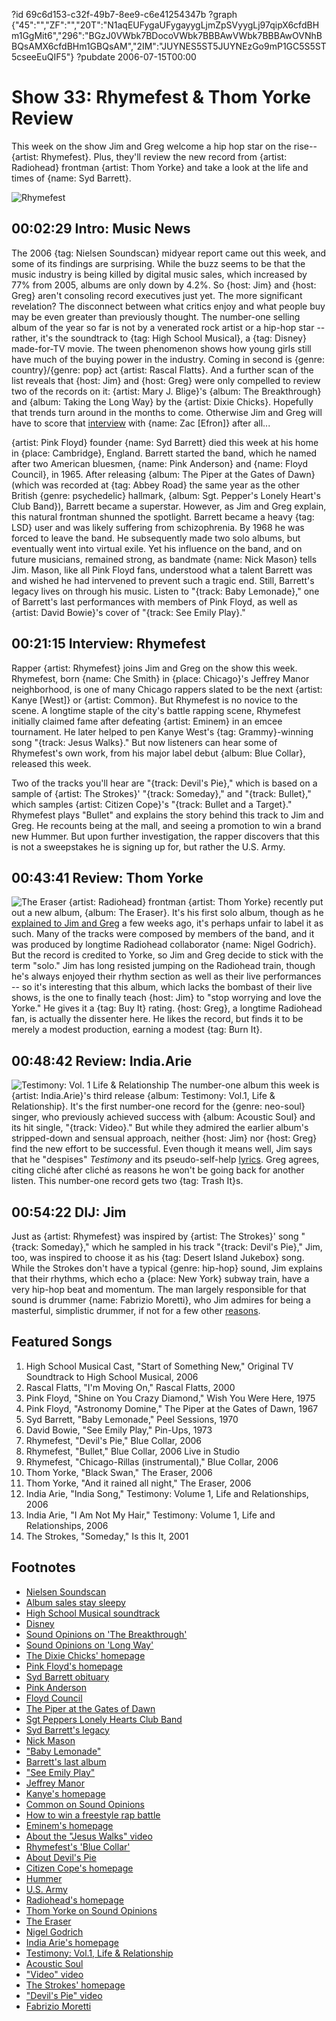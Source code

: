 ?id 69c6d153-c32f-49b7-8ee9-c6e41254347b
?graph {"45":"","ZF":"","20T":"N1aqEUFygaUFygayygLjmZpSVyygLj97qipX6cfdBHm1GgMit6","296":"BGzJ0VWbk7BDocoVWbk7BBBAwVWbk7BBBAwOVNhBBQsAMX6cfdBHm1GBQsAM","2IM":"JUYNES5ST5JUYNEzGo9mP1GC5S5ST5cseeEuQIF5"}
?pubdate 2006-07-15T00:00

# Show 33: Rhymefest & Thom Yorke Review
This week on the show Jim and Greg welcome a hip hop star on the rise--{artist: Rhymefest}. Plus, they'll review the new record from {artist: Radiohead} frontman {artist: Thom Yorke} and take a look at the life and times of {name: Syd Barrett}.

![Rhymefest](https://static.soundopinions.org/images/2006/rhymefest.jpg)

## 00:02:29 Intro: Music News
The 2006 {tag: Nielsen Soundscan} midyear report came out this week, and some of its findings are surprising. While the buzz seems to be that the music industry is being killed by digital music sales, which increased by 77% from 2005, albums are only down by 4.2%. So {host: Jim} and {host: Greg} aren't consoling record executives just yet. The more significant revelation? The disconnect between what critics enjoy and what people buy may be even greater than previously thought. The number-one selling album of the year so far is not by a venerated rock artist or a hip-hop star -- rather, it's the soundtrack to {tag: High School Musical}, a {tag: Disney} made-for-TV movie. The tween phenomenon shows how young girls still have much of the buying power in the industry. Coming in second is {genre: country}/{genre: pop} act {artist: Rascal Flatts}. And a further scan of the list reveals that {host: Jim} and {host: Greg} were only compelled to review two of the records on it: {artist: Mary J. Blige}'s {album: The Breakthrough} and {album: Taking the Long Way} by the {artist: Dixie Chicks}. Hopefully that trends turn around in the months to come. Otherwise Jim and Greg will have to score that [interview](https://www.youtube.com/watch?v=hfh-lJuRbzw) with {name: Zac [Efron]} after all... 

{artist: Pink Floyd} founder {name: Syd Barrett} died this week at his home in {place: Cambridge}, England. Barrett started the band, which he named after two American bluesmen, {name: Pink Anderson} and {name: Floyd Council}, in 1965. After releasing {album: The Piper at the Gates of Dawn} (which was recorded at {tag: Abbey Road} the same year as the other British {genre: psychedelic} hallmark, {album: Sgt. Pepper's Lonely Heart's Club Band}), Barrett became a superstar. However, as Jim and Greg explain, this natural frontman shunned the spotlight. Barrett became a heavy {tag: LSD} user and was likely suffering from schizophrenia. By 1968 he was forced to leave the band. He subsequently made two solo albums, but eventually went into virtual exile. Yet his influence on the band, and on future musicians, remained strong, as bandmate {name: Nick Mason} tells Jim. Mason, like all Pink Floyd fans, understood what a talent Barrett was and wished he had intervened to prevent such a tragic end. Still, Barrett's legacy lives on through his music. Listen to "{track: Baby Lemonade}," one of Barrett's last performances with members of Pink Floyd, as well as {artist: David Bowie}'s cover of "{track: See Emily Play}."

## 00:21:15 Interview: Rhymefest
Rapper {artist: Rhymefest} joins Jim and Greg on the show this week. Rhymefest, born {name: Che Smith} in {place: Chicago}'s Jeffrey Manor neighborhood, is one of many Chicago rappers slated to be the next {artist: Kanye [West]} or {artist: Common}. But Rhymefest is no novice to the scene. A longtime staple of the city's battle rapping scene, Rhymefest initially claimed fame after defeating {artist: Eminem} in an emcee tournament. He later helped to pen Kanye West's {tag: Grammy}-winning song "{track: Jesus Walks}." But now listeners can hear some of Rhymefest's own work, from his major label debut {album: Blue Collar}, released this week.

Two of the tracks you'll hear are "{track: Devil's Pie}," which is based on a sample of {artist: The Strokes}' "{track: Someday}," and "{track: Bullet}," which samples {artist: Citizen Cope}'s "{track: Bullet and a Target}." Rhymefest plays "Bullet" and explains the story behind this track to Jim and Greg. He recounts being at the mall, and seeing a promotion to win a brand new Hummer. But upon further investigation, the rapper discovers that this is not a sweepstakes he is signing up for, but rather the U.S. Army.

## 00:43:41 Review: Thom Yorke
![The Eraser](https://static.soundopinions.org/assets/33/20T0.jpg)
{artist: Radiohead} frontman {artist: Thom Yorke} recently put out a new album, {album: The Eraser}. It's his first solo album, though as he [explained to Jim and Greg](/show/30/) a few weeks ago, it's perhaps unfair to label it as such. Many of the tracks were composed by members of the band, and it was produced by longtime Radiohead collaborator {name: Nigel Godrich}. But the record is credited to Yorke, so Jim and Greg decide to stick with the term "solo." Jim has long resisted jumping on the Radiohead train, though he's always enjoyed their rhythm section as well as their live performances -- so it's interesting that this album, which lacks the bombast of their live shows, is the one to finally teach {host: Jim} to "stop worrying and love the Yorke." He gives it a {tag: Buy It} rating. {host: Greg}, a longtime Radiohead fan, is actually the dissenter here. He likes the record, but finds it to be merely a modest production, earning a modest {tag: Burn It}.

## 00:48:42 Review: India.Arie
![Testimony: Vol. 1 Life & Relationship](https://static.soundopinions.org/assets/33/2960.jpg)
The number-one album this week is {artist: India.Arie}'s third release {album: Testimony: Vol.1, Life & Relationship}. It's the first number-one record for the {genre: neo-soul} singer, who previously achieved success with {album: Acoustic Soul} and its hit single, "{track: Video}." But while they admired the earlier album's stripped-down and sensual approach, neither {host: Jim} nor {host: Greg} find the new effort to be successful. Even though it means well, Jim says that he "despises" *Testimony* and its pseudo-self-help [lyrics](http://www.metrolyrics.com/i-choose-lyrics-india-arie.html). Greg agrees, citing cliché after cliché as reasons he won't be going back for another listen. This number-one record gets two {tag: Trash It}s.

## 00:54:22 DIJ: Jim
Just as {artist: Rhymefest} was inspired by {artist: The Strokes}' song "{track: Someday}," which he sampled in his track "{track: Devil's Pie}," Jim, too, was inspired to choose it as his {tag: Desert Island Jukebox} song. While the Strokes don't have a typical {genre: hip-hop} sound, Jim explains that their rhythms, which echo a {place: New York} subway train, have a very hip-hop beat and momentum. The man largely responsible for that sound is drummer {name: Fabrizio Moretti}, who Jim admires for being a masterful, simplistic drummer, if not for a few other [reasons](http://www.popsugar.com/Drew-Fabrizio-Get-Kissy-Kissy-3818?sidcheck=1&idcheck=1).

## Featured Songs
1. High School Musical Cast, "Start of Something New," Original TV Soundtrack to High School Musical, 2006
2. Rascal Flatts, "I'm Moving On," Rascal Flatts, 2000
3. Pink Floyd, "Shine on You Crazy Diamond," Wish You Were Here, 1975
4. Pink Floyd, "Astronomy Domine," The Piper at the Gates of Dawn, 1967
5. Syd Barrett, "Baby Lemonade," Peel Sessions, 1970
6. David Bowie, "See Emily Play," Pin-Ups, 1973
7. Rhymefest, "Devil's Pie," Blue Collar, 2006
8. Rhymefest, "Bullet," Blue Collar, 2006 Live in Studio
9. Rhymefest, "Chicago-Rillas (instrumental)," Blue Collar, 2006
10. Thom Yorke, "Black Swan," The Eraser, 2006
11. Thom Yorke, "And it rained all night," The Eraser, 2006
12. India Arie, "India Song," Testimony: Volume 1, Life and Relationships, 2006
13. India Arie, "I Am Not My Hair," Testimony: Volume 1, Life and Relationships, 2006
14. The Strokes, "Someday," Is this It, 2001

## Footnotes
- [Nielsen Soundscan](http://en.wikipedia.org/wiki/Nielsen_SoundScan)
- [Album sales stay sleepy](http://usatoday30.usatoday.com/life/music/news/2006-07-12-music-sales_x.htm)
- [High School Musical soundtrack](http://www.amazon.com/gp/product/B000CCXCTW/102-0344620-4227325?v=glance&n=5174)
- [Disney](http://disney.com/)
- [Sound Opinions on 'The Breakthrough'](http://www.amazon.com/gp/product/B000BNTM32/102-0344620-4227325?v=glance&n=5174)
- [Sound Opinions on 'Long Way'](http://www.jimdero.com/News%202006/DixieChicksReviewMay23.htm)
- [The Dixie Chicks' homepage](http://www.dixiechicks.com/)
- [Pink Floyd's homepage](http://www.pinkfloyd.com/)
- [Syd Barrett obituary](http://arts.guardian.co.uk/news/obituary/0,,1817952,00.html)
- [Pink Anderson](http://en.wikipedia.org/wiki/Pink_Anderson)
- [Floyd Council](http://en.wikipedia.org/wiki/Floyd_Council)
- [The Piper at the Gates of Dawn](http://www.amazon.com/gp/product/B000002UA0/102-0344620-4227325?v=glance&n=5174)
- [Sgt Peppers Lonely Hearts Club Band](http://www.allmusic.com/album/sgt-peppers-lonely-hearts-club-band-mw0000649874)
- [Syd Barrett's legacy](http://en.wikipedia.org/wiki/Syd_Barrett#Legacy)
- [Nick Mason](http://www.drummerworld.com/drummers/Nick_Mason.html)
- ["Baby Lemonade"](http://www.allmusic.com/song/baby-lemonade-mt0005836661)
- [Barrett's last album](http://www.allmusic.com/album/peel-sessions-mw0000200801)
- ["See Emily Play"](http://www.allmusic.com/song/see-emily-play-mt0011045987)
- [Jeffrey Manor](http://www.neiu.edu/~reseller/sdjfrymanr.html)
- [Kanye's homepage](http://www.kanyewest.com/)
- [Common on Sound Opinions](http://www.soundopinions.org/show/26/)
- [How to win a freestyle rap battle](http://www.wikihow.com/Survive-a-Freestyle-Rap-Battle)
- [Eminem's homepage](http://www.eminem.com/)
- [About the "Jesus Walks" video](http://www.mvwire.com/dynamic/article_view.asp?AID=10856)
- [Rhymefest's 'Blue Collar'](http://www.amazon.com/gp/product/B000BUE5AU/102-0344620-4227325?v=glance&n=5174)
- [About Devil's Pie](http://www.stereogum.com/archives/002832.html)
- [Citizen Cope's homepage](http://www.citizencope.com/)
- [Hummer](http://www.hummer.com/)
- [U.S. Army](http://www.goarmy.com/)
- [Radiohead's homepage](http://www.radiohead.com/)
- [Thom Yorke on Sound Opinions](/show/30/)
- [The Eraser](http://www.theeraser.net/Stage2UK/)
- [Nigel Godrich](http://www.nigelgodrich.com/bio.htm)
- [India Arie's homepage](http://www.indiaarie.com/)
- [Testimony: Vol.1, Life & Relationship](http://www.allmusic.com/album/testimony-vol-1-life-relationship-mw0000410214)
- [Acoustic Soul](http://www.amazon.com/gp/product/B00005A1PR/102-0344620-4227325?v=glance&n=5174)
- ["Video" video](https://www.youtube.com/watch?v=Mq86e4Fhja0)
- [The Strokes' homepage](http://www.thestrokes.com/)
- ["Devil's Pie" video](https://www.youtube.com/watch?v=WWjpZJ_P-uk)
- [Fabrizio Moretti](http://en.wikipedia.org/wiki/Fabrizio_Moretti)
